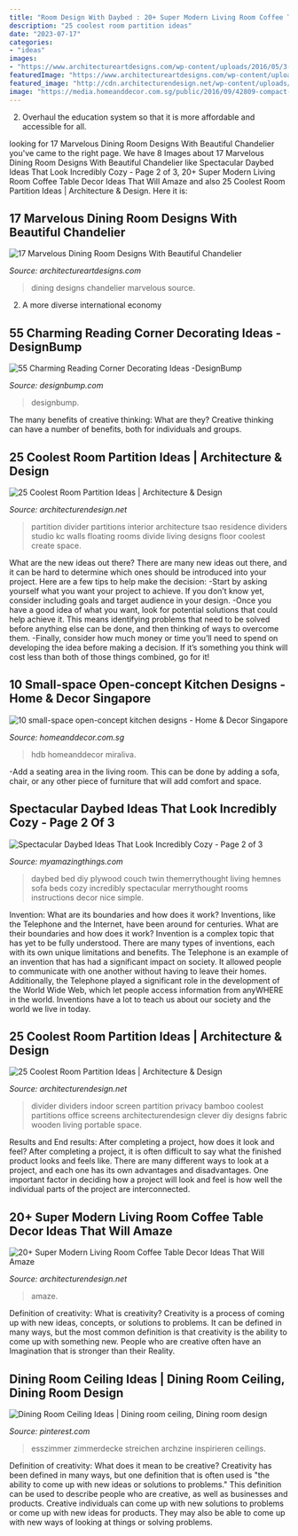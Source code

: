 ```yaml
---
title: "Room Design With Daybed : 20+ Super Modern Living Room Coffee Table Decor Ideas That Will Amaze"
description: "25 coolest room partition ideas"
date: "2023-07-17"
categories:
- "ideas"
images:
- "https://www.architectureartdesigns.com/wp-content/uploads/2016/05/3-84.jpg"
featuredImage: "https://www.architectureartdesigns.com/wp-content/uploads/2016/05/3-84.jpg"
featured_image: "http://cdn.architecturendesign.net/wp-content/uploads/2014/08/2239.jpg"
image: "https://media.homeanddecor.com.sg/public/2016/09/42809-compact-style-three-room-hdb-flat_0_1.jpg"
---
```



2. Overhaul the education system so that it is more affordable and accessible for all.

	

		
looking for 17 Marvelous Dining Room Designs With Beautiful Chandelier you've came to the right page. We have 8 Images about 17 Marvelous Dining Room Designs With Beautiful Chandelier like Spectacular Daybed Ideas That Look Incredibly Cozy - Page 2 of 3, 20+ Super Modern Living Room Coffee Table Decor Ideas That Will Amaze and also 25 Coolest Room Partition Ideas | Architecture &amp; Design. Here it is:
		
    
## 17 Marvelous Dining Room Designs With Beautiful Chandelier

<img loading=lazy src="https://www.architectureartdesigns.com/wp-content/uploads/2016/05/3-84.jpg" onerror="this.onerror=null;this.src='https://tse2.mm.bing.net/th?id=OIP.HJg24PopXFgClXYYQRaVogHaK8&amp;pid=15.1';" alt="17 Marvelous Dining Room Designs With Beautiful Chandelier">

_Source: architectureartdesigns.com_

>dining designs chandelier marvelous source. 

	

2. A more diverse international economy 

    
## 55 Charming Reading Corner Decorating Ideas -DesignBump

<img loading=lazy src="http://cdn.designbump.com/wp-content/uploads/2015/11/reading-corner-nook16.jpg" onerror="this.onerror=null;this.src='https://tse1.mm.bing.net/th?id=OIP.YM4eHyaZisHada0sFwrXkgHaLG&amp;pid=15.1';" alt="55 Charming Reading Corner Decorating Ideas -DesignBump">

_Source: designbump.com_

>designbump. 

	

The many benefits of creative thinking: What are they?
Creative thinking can have a number of benefits, both for individuals and groups.

    
## 25 Coolest Room Partition Ideas | Architecture &amp; Design

<img loading=lazy src="http://cdn.architecturendesign.net/wp-content/uploads/2014/08/559.jpg" onerror="this.onerror=null;this.src='https://tse2.mm.bing.net/th?id=OIP.ezvH4qoRj1glBCBnrbwgYgHaLH&amp;pid=15.1';" alt="25 Coolest Room Partition Ideas | Architecture &amp; Design">

_Source: architecturendesign.net_

>partition divider partitions interior architecture tsao residence dividers studio kc walls floating rooms divide living designs floor coolest create space. 

	

What are the new ideas out there?
There are many new ideas out there, and it can be hard to determine which ones should be introduced into your project. Here are a few tips to help make the decision: 
-Start by asking yourself what you want your project to achieve. If you don’t know yet, consider including goals and target audience in your design.
-Once you have a good idea of what you want, look for potential solutions that could help achieve it. This means identifying problems that need to be solved before anything else can be done, and then thinking of ways to overcome them.
-Finally, consider how much money or time you’ll need to spend on developing the idea before making a decision. If it’s something you think will cost less than both of those things combined, go for it!

    
## 10 Small-space Open-concept Kitchen Designs - Home &amp; Decor Singapore

<img loading=lazy src="https://media.homeanddecor.com.sg/public/2016/09/42809-compact-style-three-room-hdb-flat_0_1.jpg" onerror="this.onerror=null;this.src='https://tse3.mm.bing.net/th?id=OIP.sSxG5hsMFvtFoYbVPfBxyAHaLG&amp;pid=15.1';" alt="10 small-space open-concept kitchen designs - Home &amp; Decor Singapore">

_Source: homeanddecor.com.sg_

>hdb homeanddecor miraliva. 

	

-Add a seating area in the living room. This can be done by adding a sofa, chair, or any other piece of furniture that will add comfort and space.

    
## Spectacular Daybed Ideas That Look Incredibly Cozy - Page 2 Of 3

<img loading=lazy src="https://myamazingthings.com/wp-content/uploads/2017/09/daybed-7.jpg" onerror="this.onerror=null;this.src='https://tse3.mm.bing.net/th?id=OIP.j5YRsiu1ZgnV-xDpTEa2PQHaKC&amp;pid=15.1';" alt="Spectacular Daybed Ideas That Look Incredibly Cozy - Page 2 of 3">

_Source: myamazingthings.com_

>daybed bed diy plywood couch twin themerrythought living hemnes sofa beds cozy incredibly spectacular merrythought rooms instructions decor nice simple. 

	

Invention: What are its boundaries and how does it work?
Inventions, like the Telephone and the Internet, have been around for centuries. What are their boundaries and how does it work? Invention is a complex topic that has yet to be fully understood. There are many types of inventions, each with its own unique limitations and benefits. The Telephone is an example of an invention that has had a significant impact on society. It allowed people to communicate with one another without having to leave their homes. Additionally, the Telephone played a significant role in the development of the World Wide Web, which let people access information from anyWHERE in the world. Inventions have a lot to teach us about our society and the world we live in today.

    
## 25 Coolest Room Partition Ideas | Architecture &amp; Design

<img loading=lazy src="http://cdn.architecturendesign.net/wp-content/uploads/2014/08/2239.jpg" onerror="this.onerror=null;this.src='https://tse4.mm.bing.net/th?id=OIP.ecpa_7Gskj2Q6siJYP2MYQAAAA&amp;pid=15.1';" alt="25 Coolest Room Partition Ideas | Architecture &amp; Design">

_Source: architecturendesign.net_

>divider dividers indoor screen partition privacy bamboo coolest partitions office screens architecturendesign clever diy designs fabric wooden living portable space. 

	

Results and End results: After completing a project, how does it look and feel?
After completing a project, it is often difficult to say what the finished product looks and feels like. There are many different ways to look at a project, and each one has its own advantages and disadvantages. One important factor in deciding how a project will look and feel is how well the individual parts of the project are interconnected.

    
## 20+ Super Modern Living Room Coffee Table Decor Ideas That Will Amaze

<img loading=lazy src="https://cdn.architecturendesign.net/wp-content/uploads/2015/11/AD-01-cozy-home-decor-living-room-ideas.jpg" onerror="this.onerror=null;this.src='https://tse3.mm.bing.net/th?id=OIP.oJ5JVPazshdY9Lwz262-1gHaLH&amp;pid=15.1';" alt="20+ Super Modern Living Room Coffee Table Decor Ideas That Will Amaze">

_Source: architecturendesign.net_

>amaze. 

	

Definition of creativity: What is creativity?
Creativity is a process of coming up with new ideas, concepts, or solutions to problems. It can be defined in many ways, but the most common definition is that creativity is the ability to come up with something new. People who are creative often have an Imagination that is stronger than their Reality.

    
## Dining Room Ceiling Ideas | Dining Room Ceiling, Dining Room Design

<img loading=lazy src="https://i.pinimg.com/736x/90/6b/c9/906bc94b110554ddbc8b44203033ac2f.jpg" onerror="this.onerror=null;this.src='https://tse1.mm.bing.net/th?id=OIP.9Y_Q7EossG_JD72iY4NyXQAAAA&amp;pid=15.1';" alt="Dining Room Ceiling Ideas | Dining room ceiling, Dining room design">

_Source: pinterest.com_

>esszimmer zimmerdecke streichen archzine inspirieren ceilings. 

	

Definition of creativity: What does it mean to be creative?
Creativity has been defined in many ways, but one definition that is often used is "the ability to come up with new ideas or solutions to problems." This definition can be used to describe people who are creative, as well as businesses and products. Creative individuals can come up with new solutions to problems or come up with new ideas for products. They may also be able to come up with new ways of looking at things or solving problems.

